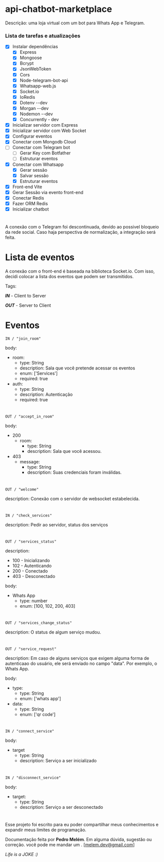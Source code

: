 # api-chatbot-marketplace
Descrição: uma loja virtual com um bot para Whats App e Telegram.


### Lista de tarefas e atualizações
- [x] Instalar dependências
  - [x] Express
  - [x] Mongoose
  - [x] Bcrypt
  - [x] JsonWebToken
  - [x] Cors
  - [x] Node-telegram-bot-api
  - [x] Whatsapp-web.js
  - [x] Socket.io
  - [x] IoRedis
  - [x] Dotenv --dev
  - [x] Morgan --dev
  - [x] Nodemon --dev
  - [x] Concurrently - dev
- [x] Inicializar servidor com Express
- [x] Inicializar servidor com Web Socket
- [x] Configurar eventos
- [x] Conectar com Mongodb Cloud
- [ ] Conectar com Telegram bot
  - [ ] Gerar Key com Botfather
  - [ ] Estruturar eventos
- [x] Conectar com Whatsapp
  - [x] Gerar sessão
  - [x] Salvar sessão
  - [x] Estruturar eventos
- [x] Front-end Vite
- [x] Gerar Sessão via evento front-end
- [x] Conectar Redis
- [x] Fazer ORM Redis
- [x] Inicializar chatbot

# 

A conexão com o Telegram foi descontinuada, devido ao possivel bloqueio da rede social. Caso haja perspectiva de normalização, a integração será feita.

# Lista de eventos

A conexão com o front-end é baseada na biblioteca Socket.io. Com isso, decidi colocar a lista dos eventos que podem ser transmitidos.

Tags:

  ***IN*** - Client to Server

  ***OUT*** - Server to Client

# Eventos

    IN / "join_room"

body: 
  - room:
    - type: String
    - description: Sala que você pretende acessar os eventos
    - enum: ['Services']
    - required: true
  - auth:
    - type: String
    - description: Autenticação
    - required: true
#
    OUT / "accept_in_room"

body:
  - 200
    - room:
      - type: String
      - description: Sala que você acessou.
  - 403
    - message: 
      - type: String
      - description: Suas credenciais foram inválidas.
#
    OUT / "welcome"

description: Conexão com o servidor de websocket estabelecida.
#
    IN / "check_services"

description: Pedir ao servidor, status dos serviços
#
    OUT / "services_status"

description: 
  - 100 - Inicializando
  - 102 - Autenticando
  - 200 - Conectado
  - 403 - Desconectado

body:
  - Whats App
    - type: number
    - enum: [100, 102, 200, 403]
# 

    OUT / "services_change_status"

description: O status de algum serviço mudou.
#

    OUT / "service_request"
description: Em caso de alguns serviços que exigem alguma forma de autenticaao do usuário, ele será enviado no campo "data". Por exemplo, o Whats App.

body:
  - type:
    - type: String
    - enum: ['whats app']
  - data:
    - type: String
    - enum: ['qr code']
#
    IN / "connect_service"
  
body:
  - target
    - type: String
    - description: Serviço a ser inicializado

#
    IN / "disconnect_service"

body:
  - target:
    - type: String
    - description: Serviço a ser desconectado


#

Esse projeto foi escrito para eu poder compartilhar meus conhecimentos e expandir meus limites de programação. 

Documentação feita por **Pedro Melém**.
Em alguma dúvida, sugestão ou correção. você pode me mandar um <email>. [melem.dev@gmail.com]


*Life is  a JOKE :)*